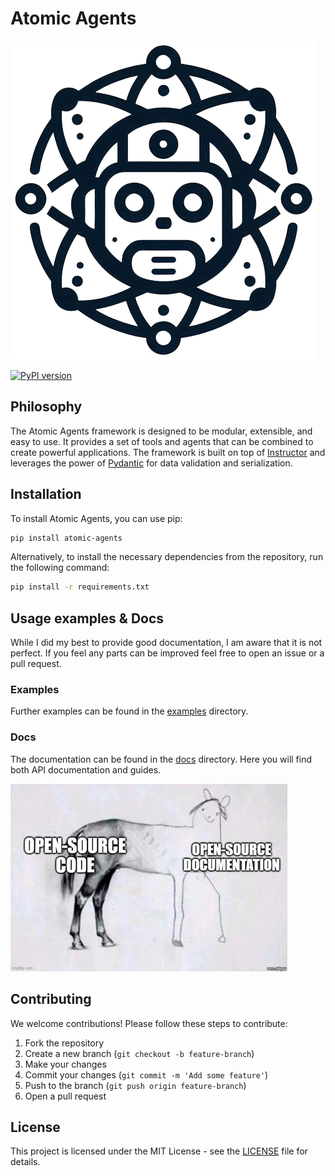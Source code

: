 # Atomic Agents
![logo](./.assets/logo.png)

[![PyPI version](https://badge.fury.io/py/atomic-agents.svg)](https://badge.fury.io/py/atomic-agents)

## Philosophy
The Atomic Agents framework is designed to be modular, extensible, and easy to use. It provides a set of tools and agents that can be combined to create powerful applications. The framework is built on top of [Instructor](https://github.com/jxnl/instructor) and leverages the power of [Pydantic](https://docs.pydantic.dev/latest/) for data validation and serialization.

## Installation
To install Atomic Agents, you can use pip:

```bash
pip install atomic-agents
```

Alternatively, to install the necessary dependencies from the repository, run the following command:

```bash
pip install -r requirements.txt
```

## Usage examples & Docs
While I did my best to provide good documentation, I am aware that it is not perfect. If you feel any parts can be improved feel free to open an issue or a pull request.

### Examples
Further examples can be found in the [examples](./examples/) directory.

### Docs
The documentation can be found in the [docs](./docs/) directory. Here you will find both API documentation and guides.

![open source docs bad](./.assets/docs.png)

## Contributing
We welcome contributions! Please follow these steps to contribute:

1. Fork the repository
2. Create a new branch (`git checkout -b feature-branch`)
3. Make your changes
4. Commit your changes (`git commit -m 'Add some feature'`)
5. Push to the branch (`git push origin feature-branch`)
6. Open a pull request

## License
This project is licensed under the MIT License - see the [LICENSE](LICENSE) file for details.